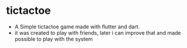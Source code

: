 # tictactoe

- A Simple tictactoe game made with flutter and dart.
- it was created to play with friends, later i can improve that and made possible to play with the system

